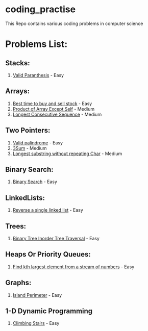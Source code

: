 # coding_practise
This Repo contains various coding problems in computer science

# Problems List:

## Stacks:
  1. [Valid Paranthesis](https://github.com/nagavenkateshgavini/coding_practise/blob/main/stacks/valid_paranthesis.py) - Easy
  
## Arrays:
  1. [Best time to buy and sell stock](https://github.com/nagavenkateshgavini/coding_practise/blob/main/arrays/Best_time_to_buy_and_sell_stock.py) - Easy
  2. [Product of Array Except Self](https://github.com/nagavenkateshgavini/coding_practise/blob/main/arrays/Product_of_Array_Except_Self.py) - Medium
  3. [Longest Consecutive Sequence](https://github.com/nagavenkateshgavini/coding_practise/blob/main/arrays/Longest_Consecutive_Sequence.py) - Medium

## Two Pointers:
  1. [Valid palindrome](https://github.com/nagavenkateshgavini/coding_practise/blob/main/two_pointers/valid_Palindrome.py) - Easy
  2. [3Sum](https://github.com/nagavenkateshgavini/coding_practise/blob/main/two_pointers/3Sum.py) - Medium
  3. [Longest substring without repeating Char](https://github.com/nagavenkateshgavini/coding_practise/blob/main/two_pointers/Longest_Substring_Without_Repeating_Char_acters.py) - Medium

## Binary Search:
  1. [Binary Search](https://github.com/nagavenkateshgavini/coding_practise/blob/main/binary_search/binary_search.py) - Easy
  
## LinkedLists:
  1. [Reverse a single linked list](https://github.com/nagavenkateshgavini/coding_practise/blob/main/linked_list/reverse_linked_list.py) - Easy
  
## Trees:
  1. [Binary Tree Inorder Tree Traversal](https://github.com/nagavenkateshgavini/coding_practise/blob/main/trees/binary_tree_inorder_tree_traversal.py) - Easy

## Heaps Or Priority Queues:
  1. [Find kth largest element from a stream of numbers](https://github.com/nagavenkateshgavini/coding_practise/blob/main/heaps/kth_largest_element_in_a_stream.py) - Easy

## Graphs:
  1. [Island Perimeter](https://github.com/nagavenkateshgavini/coding_practise/blob/main/graphs/island_perimeter.py) - Easy
  
## 1-D Dynamic Programming
  1. [Climbing Stairs](https://github.com/nagavenkateshgavini/coding_practise/blob/main/1_d_dynamic_programming/climbing_stairs.py) - Easy
